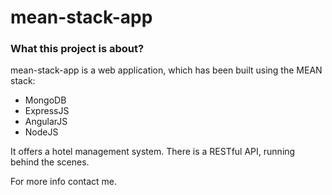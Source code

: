 # mean-stack-app

### What this project is about?

mean-stack-app is a web application, which has been built using the MEAN stack:
* MongoDB
* ExpressJS
* AngularJS
* NodeJS

It offers a hotel management system. There is a RESTful API, running behind the scenes. 

For more info contact me.
